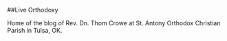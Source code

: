 ##Live Orthodoxy

Home of the blog of Rev. Dn. Thom Crowe at St. Antony Orthodox Christian Parish in Tulsa, OK.
